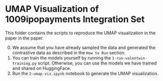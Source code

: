 # UMAP Visualization of 1009ipopayments Integration Set

This folder contains the scripts to reproduce the UMAP visualization in the paper in the paper.

0. We assume that you have already sampled the data and generated the contrastive data as described in the `How to Run` section.
1. You can train the models yourself by running the `1-run-valentwin-training.py` script. Otherwise, you can use the models we have trained and shared on HuggingFace.
2. Run the `2-umap-viz.ipynb` notebook to generate the UMAP visualization.